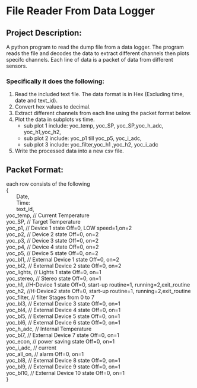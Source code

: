  # **File Reader From Data Logger** 
 ## Project Description:
 A python program to read the dump file from a data logger. The program reads the file and decodes the data to extract different channels then plots specifc channels. Each line of data is a packet of data from different sensors.
 ### Specifically it does the following:
1. Read the included text file.
The data format is in Hex (Excluding time, date and text_id).
2. Convert hex values to decimal.
3. Extract different channels from each line using the packet format below.
4. Plot the data in subplots vs time.
      * sub plot 1 include: yoc_temp, yoc_SP, yoc_SP,yoc_h_adc, yoc_h1,yoc_h2,
      * sub plot 2 include: yoc_p1 till yoc_p5, yoc_i_adc,
      * sub plot 3 include: yoc_filter,yoc_h1 ,yoc_h2, yoc_i_adc
5. Write the processed data into a new csv file.

## Packet Format:
each row consists of the following  
{  
&nbsp;&nbsp;&nbsp;&nbsp;&nbsp;&nbsp; Date,  
&nbsp;&nbsp;&nbsp;&nbsp;&nbsp;&nbsp; Time:  
&nbsp;&nbsp;&nbsp;&nbsp;&nbsp;&nbsp; text_id,  
       yoc_temp, // Current Temperature  
       yoc_SP, // Target Temperature  
       yoc_p1, // Device 1 state Off=0, LOW speed=1,on=2  
       yoc_p2, // Device 2 state Off=0, on=2  
       yoc_p3, // Device 3 state Off=0, on=2  
       yoc_p4, // Device 4 state Off=0, on=2  
       yoc_p5, // Device 5 state Off=0, on=2  
       yoc_bl1, // External Device 1 state Off=0, on=2  
       yoc_bl2, // External Device 2 state Off=0, on=2  
       yoc_lights, // Lights 1 state Off=0, on=1  
       yoc_stereo, // Stereo state Off=0, on=1  
       yoc_h1, //H-Device 1 state Off=0, start-up routine=1, running=2,exit_routine  
       yoc_h2, //H-Device2 state Off=0, start-up routine=1, running=2,exit_routine  
       yoc_filter, // filter Stages from 0 to 7  
       yoc_bl3, // External Device 3 state Off=0, on=1  
       yoc_bl4, // External Device 4 state Off=0, on=1  
       yoc_bl5, // External Device 5 state Off=0, on=1  
       yoc_bl6, // External Device 6 state Off=0, on=1  
       yoc_h_adc, // Internal Temperature  
       yoc_bl7, // External Device 7 state Off=0, on=1  
       yoc_econ, // power saving state Off=0, on=1  
       yoc_i_adc, // current  
       yoc_all_on, // alarm Off=0, on=1  
       yoc_bl8, // External Device 8 state Off=0, on=1  
       yoc_bl9, // External Device 9 state Off=0, on=1  
       yoc_bl10, // External Device 10 state Off=0, on=1   
}  
 
 
